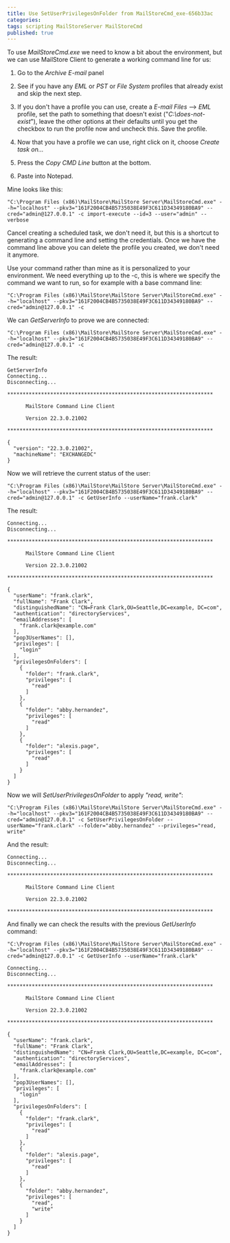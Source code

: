 ```yaml
---
title: Use SetUserPrivilegesOnFolder from MailStoreCmd_exe-656b33ac
categories: 
tags: scripting MailStoreServer MailStoreCmd
published: true
--- 
```

To use *MailStoreCmd.exe* we need to know a bit about the environment, but we can use MailStore Client to generate a working command line for us:

1.  Go to the *Archive E-mail* panel

2.  See if you have any *EML* or *PST* or *File System* profiles that already exist and skip the next step.

3.  If you don't have a profile you can use, create a *E-mail Files* --> *EML* profile, set the path to something that doesn't exist ("*C:\does-not-exist*"), leave the other options at their defaults until you get the checkbox to run the profile now and uncheck this. Save the profile.

4.  Now that you have a profile we can use, right click on it, choose *Create task on...*

5.  Press the *Copy CMD Line* button at the bottom.

6.  Paste into Notepad.

Mine looks like this:

```null
"C:\Program Files (x86)\MailStore\MailStore Server\MailStoreCmd.exe" --h="localhost" --pkv3="161F2004CB4B5735038E49F3C611D34349180BA9" --cred="admin@127.0.0.1" -c import-execute --id=3 --user="admin" --verbose
```

Cancel creating a scheduled task, we don't need it, but this is a shortcut to generating a command line and setting the credentials. Once we have the command line above you can delete the profile you created, we don't need it anymore.

Use your command rather than mine as it is personalized to your environment. We need everything up to the -c, this is where we specify the command we want to run, so for example with a base command line:

    "C:\Program Files (x86)\MailStore\MailStore Server\MailStoreCmd.exe" --h="localhost" --pkv3="161F2004CB4B5735038E49F3C611D34349180BA9" --cred="admin@127.0.0.1" -c 

We can *GetServerInfo* to prove we are connected:

`"C:\Program Files (x86)\MailStore\MailStore Server\MailStoreCmd.exe" --h="localhost" --pkv3="161F2004CB4B5735038E49F3C611D34349180BA9" --cred="admin@127.0.0.1" -c `

The result:

    GetServerInfo
    Connecting...
    Disconnecting...

    *******************************************************************

          MailStore Command Line Client

          Version 22.3.0.21002

    *******************************************************************

    {
      "version": "22.3.0.21002",
      "machineName": "EXCHANGEDC"
    }

Now we will retrieve the current status of the user:

`"C:\Program Files (x86)\MailStore\MailStore Server\MailStoreCmd.exe" --h="localhost" --pkv3="161F2004CB4B5735038E49F3C611D34349180BA9" --cred="admin@127.0.0.1" -c GetUserInfo --userName="frank.clark"`

The result:

    Connecting...
    Disconnecting...

    *******************************************************************

          MailStore Command Line Client

          Version 22.3.0.21002

    *******************************************************************

    {
      "userName": "frank.clark",
      "fullName": "Frank Clark",
      "distinguishedName": "CN=Frank Clark,OU=Seattle,DC=example, DC=com",
      "authentication": "directoryServices",
      "emailAddresses": [
        "frank.clark@example.com"
      ],
      "pop3UserNames": [],
      "privileges": [
        "login"
      ],
      "privilegesOnFolders": [
        {
          "folder": "frank.clark",
          "privileges": [
            "read"
          ]
        },
        {
          "folder": "abby.hernandez",
          "privileges": [
            "read"
          ]
        },
        {
          "folder": "alexis.page",
          "privileges": [
            "read"
          ]
        }
      ]
    }

Now we will *SetUserPrivilegesOnFolder* to apply *"read, write"*:

`"C:\Program Files (x86)\MailStore\MailStore Server\MailStoreCmd.exe" --h="localhost" --pkv3="161F2004CB4B5735038E49F3C611D34349180BA9" --cred="admin@127.0.0.1" -c SetUserPrivilegesOnFolder --userName="frank.clark" --folder="abby.hernandez" --privileges="read, write"`

And the result:

    Connecting...
    Disconnecting...

    *******************************************************************

          MailStore Command Line Client

          Version 22.3.0.21002

    *******************************************************************

And finally we can check the results with the previous *GetUserInfo* command:

`"C:\Program Files (x86)\MailStore\MailStore Server\MailStoreCmd.exe" --h="localhost" --pkv3="161F2004CB4B5735038E49F3C611D34349180BA9" --cred="admin@127.0.0.1" -c GetUserInfo --userName="frank.clark"`

    Connecting...
    Disconnecting...

    *******************************************************************

          MailStore Command Line Client

          Version 22.3.0.21002

    *******************************************************************

    {
      "userName": "frank.clark",
      "fullName": "Frank Clark",
      "distinguishedName": "CN=Frank Clark,OU=Seattle,DC=example, DC=com",
      "authentication": "directoryServices",
      "emailAddresses": [
        "frank.clark@example.com"
      ],
      "pop3UserNames": [],
      "privileges": [
        "login"
      ],
      "privilegesOnFolders": [
        {
          "folder": "frank.clark",
          "privileges": [
            "read"
          ]
        },
        {
          "folder": "alexis.page",
          "privileges": [
            "read"
          ]
        },
        {
          "folder": "abby.hernandez",
          "privileges": [
            "read",
            "write"
          ]
        }
      ]
    }
